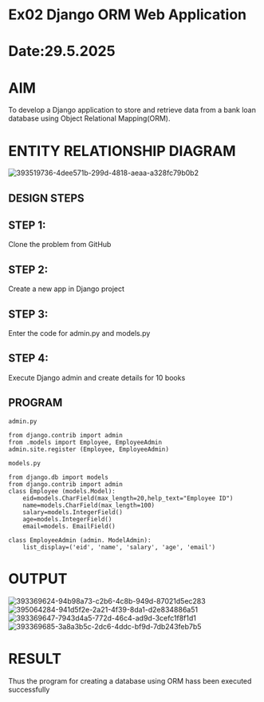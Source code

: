 # Ex02 Django ORM Web Application

# Date:29.5.2025

# AIM

To develop a Django application to store and retrieve data from a bank loan database using Object Relational Mapping(ORM).


# ENTITY RELATIONSHIP DIAGRAM
![393519736-4dee571b-299d-4818-aeaa-a328fc79b0b2](https://github.com/user-attachments/assets/e5ce29fc-dd69-4397-8bc1-a376b4daaee2)


## DESIGN STEPS
## STEP 1:
Clone the problem from GitHub

## STEP 2:
Create a new app in Django project

## STEP 3:
Enter the code for admin.py and models.py

## STEP 4:
Execute Django admin and create details for 10 books

## PROGRAM
~~~
admin.py

from django.contrib import admin 
from .models import Employee, EmployeeAdmin 
admin.site.register (Employee, EmployeeAdmin)

models.py

from django.db import models 
from django.contrib import admin
class Employee (models.Model):
    eid=models.CharField(max_length=20,help_text="Employee ID")         
    name=models.CharField(max_length=100)
    salary=models.IntegerField()
    age=models.IntegerField()
    email=models. EmailField()

class EmployeeAdmin (admin. ModelAdmin):
    list_display=('eid', 'name', 'salary', 'age', 'email')
~~~
# OUTPUT
![393369624-94b98a73-c2b6-4c8b-949d-87021d5ec283](https://github.com/user-attachments/assets/932c5a2d-e7e5-4aab-a66e-94968e8c96b5)
![395064284-941d5f2e-2a21-4f39-8da1-d2e834886a51](https://github.com/user-attachments/assets/52dc0334-66d2-493d-bb69-58b2970b3dd8)
![393369647-7943d4a5-772d-46c4-ad9d-3cefc1f8f1d1](https://github.com/user-attachments/assets/844ff41d-3c01-49b1-a093-9e6828669000)
![393369685-3a8a3b5c-2dc6-4ddc-bf9d-7db243feb7b5](https://github.com/user-attachments/assets/b5bae0d1-1036-477e-af9c-ef3756f00ab6)


# RESULT
Thus the program for creating a database using ORM hass been executed successfully
